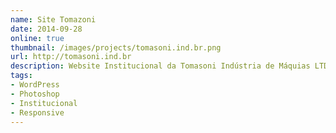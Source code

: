 ```yaml
---
name: Site Tomazoni
date: 2014-09-28
online: true
thumbnail: /images/projects/tomasoni.ind.br.png
url: http://tomasoni.ind.br
description: Website Institucional da Tomasoni Indústria de Máquias LTDA, desenhado no Photoshop e desenvolvido com o CMS WordPress.
tags:
- WordPress
- Photoshop
- Institucional
- Responsive
---
```

